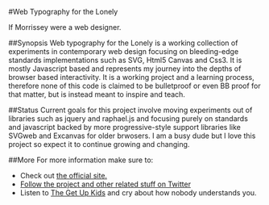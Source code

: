 #Web Typography for the Lonely

If Morrissey were a web designer.

##Synopsis
Web typography for the Lonely is a working collection of experiments in contemporary web design focusing on bleeding-edge standards implementations such as SVG, Html5 Canvas and Css3. It is mostly Javascript based and represents my journey into the depths of browser based interactivity. It is a working project and a learning process, therefore none of this code is claimed to be bulletproof or even BB proof for that matter, but is instead meant to inspire and teach.

##Status
Current goals for this project involve moving experiments out of libraries such as jquery and raphael.js and focusing purely on standards and javascript backed by more progressive-style support libraries like SVGweb and Excanvas for older brwosers. I am a busy dude but I love this project so expect it to continue growing and changing.

##More
For more information make sure to:
-   Check out [the official site.](http://webtypographyforthelonely.com)
-   [Follow the project and other related stuff on Twitter](twitter.com/lonelytype)
-   Listen to [The Get Up Kids](http://www.rdio.com/#/artist/The_Get_Up_Kids) and cry about how nobody understands you.      